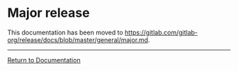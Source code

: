 # Major release

This documentation has been moved to <https://gitlab.com/gitlab-org/release/docs/blob/master/general/major.md>.

---

[Return to Documentation](../README.md#documentation)
